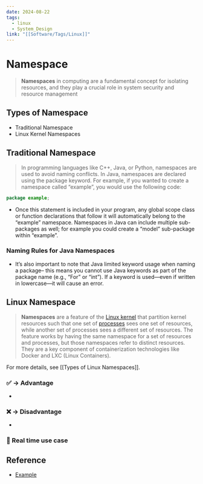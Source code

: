 ```yaml
---
date: 2024-08-22
tags:
  - linux
  - System_Design
link: "[[Software/Tags/Linux]]"
---
```


# Namespace

> **Namespaces** in computing are a fundamental concept for isolating resources, and they play a crucial role in system security and resource management

## Types of Namespace

- Traditional Namespace
- Linux Kernel Namespaces

## Traditional Namespace

>In programming languages like C++, Java, or Python, namespaces are used to avoid naming conflicts. In Java, namespaces are declared using the package keyword. For example, if you wanted to create a namespace called “example”, you would use the following code:

```java
package example;
```

- Once this statement is included in your program, any global scope class or function declarations that follow it will automatically belong to the “example” namespace. Namespaces in Java can include multiple sub-packages as well; for example you could create a “model” sub-package within “example”.
### Naming Rules for Java Namespaces

- It’s also important to note that Java limited keyword usage when naming a package– this means you cannot use Java keywords as part of the package name (e.g., “For” or “int”). If a keyword is used—even if written in lowercase—it will cause an error.


## Linux Namespace

> **Namespaces** are a feature of the [Linux kernel](https://en.wikipedia.org/wiki/Linux_kernel "Linux kernel") that partition kernel resources such that one set of [processes](https://en.wikipedia.org/wiki/Process_(computing) "Process (computing)") sees one set of resources, while another set of processes sees a different set of resources. The feature works by having the same namespace for a set of resources and processes, but those namespaces refer to distinct resources. They are a key component of containerization technologies like Docker and LXC (Linux Containers).


For more details, see [[Types of Linux Namespaces]].


### ✅ -> Advantage

- 
### ❌ -> Disadvantage

- 
### 📃 Real time use case
## Reference
* [Example](https://example.com)
